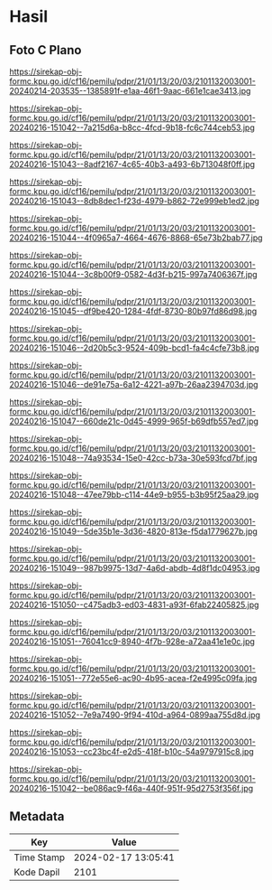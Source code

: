 # Hasil

## Foto C Plano

https://sirekap-obj-formc.kpu.go.id/cf16/pemilu/pdpr/21/01/13/20/03/2101132003001-20240214-203535--1385891f-e1aa-46f1-9aac-661e1cae3413.jpg

https://sirekap-obj-formc.kpu.go.id/cf16/pemilu/pdpr/21/01/13/20/03/2101132003001-20240216-151042--7a215d6a-b8cc-4fcd-9b18-fc6c744ceb53.jpg

https://sirekap-obj-formc.kpu.go.id/cf16/pemilu/pdpr/21/01/13/20/03/2101132003001-20240216-151043--8adf2167-4c65-40b3-a493-6b713048f0ff.jpg

https://sirekap-obj-formc.kpu.go.id/cf16/pemilu/pdpr/21/01/13/20/03/2101132003001-20240216-151043--8db8dec1-f23d-4979-b862-72e999eb1ed2.jpg

https://sirekap-obj-formc.kpu.go.id/cf16/pemilu/pdpr/21/01/13/20/03/2101132003001-20240216-151044--4f0965a7-4664-4676-8868-65e73b2bab77.jpg

https://sirekap-obj-formc.kpu.go.id/cf16/pemilu/pdpr/21/01/13/20/03/2101132003001-20240216-151044--3c8b00f9-0582-4d3f-b215-997a7406367f.jpg

https://sirekap-obj-formc.kpu.go.id/cf16/pemilu/pdpr/21/01/13/20/03/2101132003001-20240216-151045--df9be420-1284-4fdf-8730-80b97fd86d98.jpg

https://sirekap-obj-formc.kpu.go.id/cf16/pemilu/pdpr/21/01/13/20/03/2101132003001-20240216-151046--2d20b5c3-9524-409b-bcd1-fa4c4cfe73b8.jpg

https://sirekap-obj-formc.kpu.go.id/cf16/pemilu/pdpr/21/01/13/20/03/2101132003001-20240216-151046--de91e75a-6a12-4221-a97b-26aa2394703d.jpg

https://sirekap-obj-formc.kpu.go.id/cf16/pemilu/pdpr/21/01/13/20/03/2101132003001-20240216-151047--660de21c-0d45-4999-965f-b69dfb557ed7.jpg

https://sirekap-obj-formc.kpu.go.id/cf16/pemilu/pdpr/21/01/13/20/03/2101132003001-20240216-151048--74a93534-15e0-42cc-b73a-30e593fcd7bf.jpg

https://sirekap-obj-formc.kpu.go.id/cf16/pemilu/pdpr/21/01/13/20/03/2101132003001-20240216-151048--47ee79bb-c114-44e9-b955-b3b95f25aa29.jpg

https://sirekap-obj-formc.kpu.go.id/cf16/pemilu/pdpr/21/01/13/20/03/2101132003001-20240216-151049--5de35b1e-3d36-4820-813e-f5da1779627b.jpg

https://sirekap-obj-formc.kpu.go.id/cf16/pemilu/pdpr/21/01/13/20/03/2101132003001-20240216-151049--987b9975-13d7-4a6d-abdb-4d8f1dc04953.jpg

https://sirekap-obj-formc.kpu.go.id/cf16/pemilu/pdpr/21/01/13/20/03/2101132003001-20240216-151050--c475adb3-ed03-4831-a93f-6fab22405825.jpg

https://sirekap-obj-formc.kpu.go.id/cf16/pemilu/pdpr/21/01/13/20/03/2101132003001-20240216-151051--76041cc9-8940-4f7b-928e-a72aa41e1e0c.jpg

https://sirekap-obj-formc.kpu.go.id/cf16/pemilu/pdpr/21/01/13/20/03/2101132003001-20240216-151051--772e55e6-ac90-4b95-acea-f2e4995c09fa.jpg

https://sirekap-obj-formc.kpu.go.id/cf16/pemilu/pdpr/21/01/13/20/03/2101132003001-20240216-151052--7e9a7490-9f94-410d-a964-0899aa755d8d.jpg

https://sirekap-obj-formc.kpu.go.id/cf16/pemilu/pdpr/21/01/13/20/03/2101132003001-20240216-151053--cc23bc4f-e2d5-418f-b10c-54a9797915c8.jpg

https://sirekap-obj-formc.kpu.go.id/cf16/pemilu/pdpr/21/01/13/20/03/2101132003001-20240216-151042--be086ac9-f46a-440f-951f-95d2753f356f.jpg


## Metadata

| Key        | Value               |
| ---------- | ------------------- |
| Time Stamp | 2024-02-17 13:05:41 |
| Kode Dapil | 2101                |



